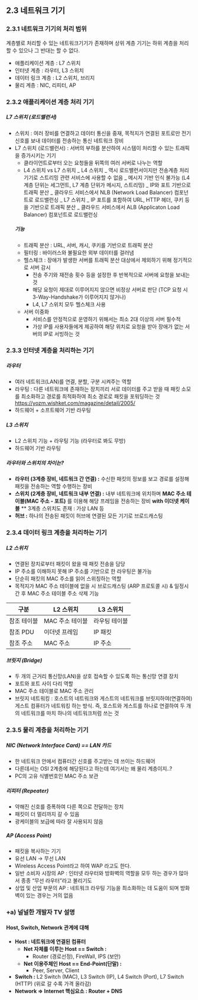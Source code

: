 ## 2.3 네트워크 기기

### 2.3.1 네트워크 기기의 처리 범위

계층별로 처리할 수 있는 네트워크기기가 존재하며 상위 계층 기기는 하위 계층을 처리할 수 있으나 그 반대는 할 수 없다.

- 애플리케이션 계층 : L7 스위치
- 인터넷 계층 : 라우터, L3 스위치
- 데이터 링크 계층 : L2 스위치, 브리지
- 물리 계층 : NIC, 리피터, AP

### 2.3.2 애플리케이션 계층 처리 기기

##### L7 스위치 (로드밸런서)

- 스위치 : 여러 장비를 연결하고 데이터 통신을 중재, 목적지가 연결된 포트로만 전기신호를 보내 데이터를 전송하는 통신 네트워크 장비
- L7 스위치 (로드밸런서) : 서버의 부하를 분산하여 시스템이 처리할 수 있는 트래픽을 증가시키는 기기
  - 클라이언트로부터 오는 요청들을 뒤쪽의 여러 서버로 나누는 역할
    <br>
  - L4 스위치 vs L7 스위치
    _ L4 스위치
    _ 역시 로드밸런서이지만 전송계층 처리 기기로 스트리밍 관련 서비스에 사용할 수 없음
    _ 메시지 기반 인식 불가능 (L4 계층 단위는 세그먼트, L7 계층 단위가 메시지, 스트리밍)
    _ IP와 포트 기반으로 트래픽 분산
    _ 클라우드 서비스에서 NLB (Network Load Balancer) 컴포넌트로 로드밸런싱
    _ L7 스위치
    _ IP 포트를 포함하여 URL, HTTP 헤더, 쿠키 등을 기반으로 트래픽 분산
    _ 클라우드 서비스에서 ALB (Applicaton Load Balancer) 컴포넌트로 로드밸런싱
    <br>
  ##### 기능
  - 트래픽 분산 : URL, 서버, 캐시, 쿠키를 기반으로 트래픽 분산
  - 필터링 : 바이러스와 불필요한 외부 데이터를 걸러냄
  - 헬스체크 : 장애가 발생한 서버를 트래픽 분산 대상에서 제외하기 위해 정기적으로 서버 감시
    - 전송 주기와 재전송 횟수 등을 설정한 후 반복적으로 서버에 요청을 보내는 것
    - 해당 요청이 제대로 이루어지지 않으면 비정상 서버로 판단 (TCP 요청 시 3-Way-Handshake가 이루어지지 않거나)
    - L4, L7 스위치 모두 헬스체크 사용
  - 서버 이중화
    - 서비스를 안정적으로 운영하기 위해서는 최소 2대 이상의 서버 필수적
    - 가상 IP를 사용자들에게 제공하여 해당 위치로 요청을 받아 장애가 없는 서버의 IP로 서빙하는 것

### 2.3.3 인터넷 계층을 처리하는 기기

##### 라우터

- 여러 네트워크(LAN)를 연결, 분할, 구분 시켜주는 역할
- 라우팅 : 다른 네트워크에 존재하는 장치끼리 서로 데이터를 주고 받을 때 패킷 소모를 최소화하고 경로를 최적화하여 최소 경로로 패킷을 포워딩하는 것
  <https://yozm.wishket.com/magazine/detail/2005/>
- 하드웨어 + 소프트웨어 기반 라우팅

##### L3 스위치

- L2 스위치 기능 + 라우팅 기능 (라우터로 봐도 무방)
- 하드웨어 기반 라우팅

##### 라우터와 스위치의 차이는?

- **라우터 (3계층 장비, 네트워크 간 연결) :** 수신한 패킷의 정보를 보고 경로를 설정해 패킷을 전송하는 역할 수행하는 장비
- **스위치 (2계층 장비, 네트워크 내부 연결) :** 내부 네트워크에 위치하며 **MAC 주소 테이블(MAC 주소 - 포트)** 를 이용해 해당 프레임을 전송하는 장비 **with 이더넷 케이블**
  \*\* 3계층 스위치도 존재 : 가상 LAN 등
- **허브 :** 하나의 전송된 패킷이 허브에 연결된 모든 기기로 브로드캐스팅

### 2.3.4 데이터 링크 계층을 처리하는 기기

##### L2 스위치

- 연결된 장치로부터 패킷이 왔을 때 패킷 전송을 담당
- IP 주소를 이해하지 못해 IP 주소를 기반으로 한 라우팅은 불가능
- 단순히 패킷의 MAC 주소를 읽어 스위칭하는 역할
- 목적지가 MAC 주소 테이블에 없을 시 브로드캐스팅 (ARP 프로토콜 시) & 일정시간 후 MAC 주소 테이블 주소 삭제 기능

| 구분        | L2 스위치       | L3 스위치     |
| ----------- | --------------- | ------------- |
| 참조 테이블 | MAC 주소 테이블 | 라우팅 테이블 |
| 참조 PDU    | 이더넷 프레임   | IP 패킷       |
| 참조 주소   | MAC 주소        | IP 주소       |

##### 브릿지 (Bridge)

- 두 개의 근거리 통신망(LAN)을 상호 접속할 수 있도록 하는 통신망 연결 장치
- 포트와 포트 사이 다리 역할
- MAC 주소 테이블로 MAC 주소 관리
- 브릿지 네트워킹 : 호스트의 네트워크와 게스트의 네트워크를 브릿지하여(연결하여) 게스트 컴퓨터가 네트워킹 하는 방식. 즉, 호스트와 게스트를 하나로 연결하여 두 개의 네트워크를 마치 하나의 네트워크처럼 쓰는 것

### 2.3.5 물리 계층을 처리하는 기기

##### NIC (Network Interface Card) == LAN 카드

- 한 네트워크 안에서 컴퓨터간 신호를 주고받는 데 쓰이는 하드웨어
- 다른데서는 OSI 2계층에 해당된다고 하는데 여기서는 왜 물리 계층이지..?
- PC의 고유 식별번호인 MAC 주소 보관

##### 리피터 (Repeater)

- 약해진 신호를 증폭하여 다른 쪽으로 전달하는 장치
- 패킷이 더 멀리까지 갈 수 있음
- 광케이블의 보급에 따라 잘 사용되지 않음

##### AP (Access Point)

- 패킷을 복사하는 기기
- 유선 LAN -> 무선 LAN
- Wireless Access Point라고 하여 WAP 라고도 한다.
- 일반 소비자 시장의 AP : 인터넷 라우터와 방화벽의 역할을 모두 하는 경우가 많아서 종종 “무선 라우터”라고 불리기도
- 상업 및 산업 부문의 AP : 네트워크 라우팅 기능을 최소화하는 데 도움이 되며 방화벽이 있는 경우는 거의 없음

### +a) 널널한 개발자 TV 설명

#### Host, Switch, Network 관계에 대해

- **Host : 네트워크에 연결된 컴퓨터**
  - **Net 자체를 이루는 Host == Switch :**
    - Router (경로선정), FireWall, IPS (보안)
  - **Net 이용주체인 Host == End-Point(단말) :**
    - Peer, Server, Client
- **Switch :** L2 Switch (MAC), L3 Switch (IP), L4 Switch (Port), L7 Switch (HTTP) (위로 갈 수록 가격 올라감)
- **Network ⇒ Internet 핵심요소 : Router + DNS**
